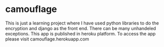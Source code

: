 # camouflage
This is just a learning project where I have used python libraries to do the encryption and django as the front end.
There can be many unhandeled exceptions.
This app is published in heroku platform.
To access the app please visit camouflage.herokuapp.com

